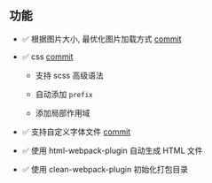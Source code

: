 ## 功能

- ✅ 根据图片大小, 最优化图片加载方式 [commit](https://github.com/wojiaofengzhongzhuifeng/webpack-demo/commit/4ec836b95f7735c1ed723934ff03de5a8484e783)

- ✅ css [commit](https://github.com/wojiaofengzhongzhuifeng/webpack-demo/commit/42a09eb7f04f879d7e80a160a0145207ec3578be)
  
    - 支持 scss 高级语法
    
    - 自动添加 `prefix`
    
    - 添加局部作用域
  
- ✅ 支持自定义字体文件 [commit](https://github.com/wojiaofengzhongzhuifeng/webpack-demo/commit/c579e81861c1cfb90fae7975cc958557df875f67)

- ✅ 使用 html-webpack-plugin 自动生成 HTML 文件

- ✅ 使用 clean-webpack-plugin 初始化打包目录

